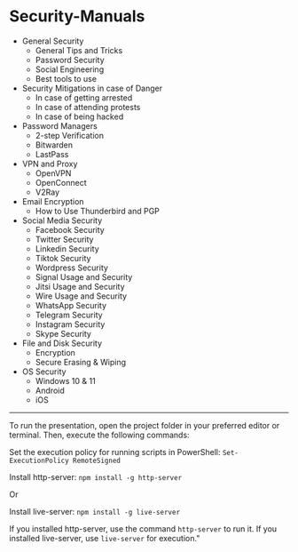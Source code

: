 # Security-Manuals

- General Security
   - General Tips and Tricks
   - Password Security
   - Social Engineering
   - Best tools to use
- Security Mitigations in case of Danger
   - In case of getting arrested
   - In case of attending protests
   - In case of being hacked
- Password Managers
   - 2-step Verification
   - Bitwarden
   - LastPass
- VPN and Proxy
   - OpenVPN
   - OpenConnect
   - V2Ray
- Email Encryption
   - How to Use Thunderbird and PGP
- Social Media Security
   - Facebook Security
   - Twitter Security
   - Linkedin Security
   - Tiktok Security
   - Wordpress Security
   - Signal Usage and Security
   - Jitsi Usage and Security
   - Wire Usage and Security
   - WhatsApp Security
   - Telegram Security
   - Instagram Security
   - Skype Security
- File and Disk Security
   - Encryption
   - Secure Erasing & Wiping
- OS Security
   - Windows 10 & 11
   - Android
   - iOS
 
<hr />
To run the presentation, open the project folder in your preferred editor or terminal. Then, execute the following commands:

Set the execution policy for running scripts in PowerShell:
`Set-ExecutionPolicy RemoteSigned`

Install http-server:
`npm install -g http-server`

Or

Install live-server:
`npm install -g live-server`

If you installed http-server, use the command `http-server` to run it.
If you installed live-server, use `live-server` for execution."
